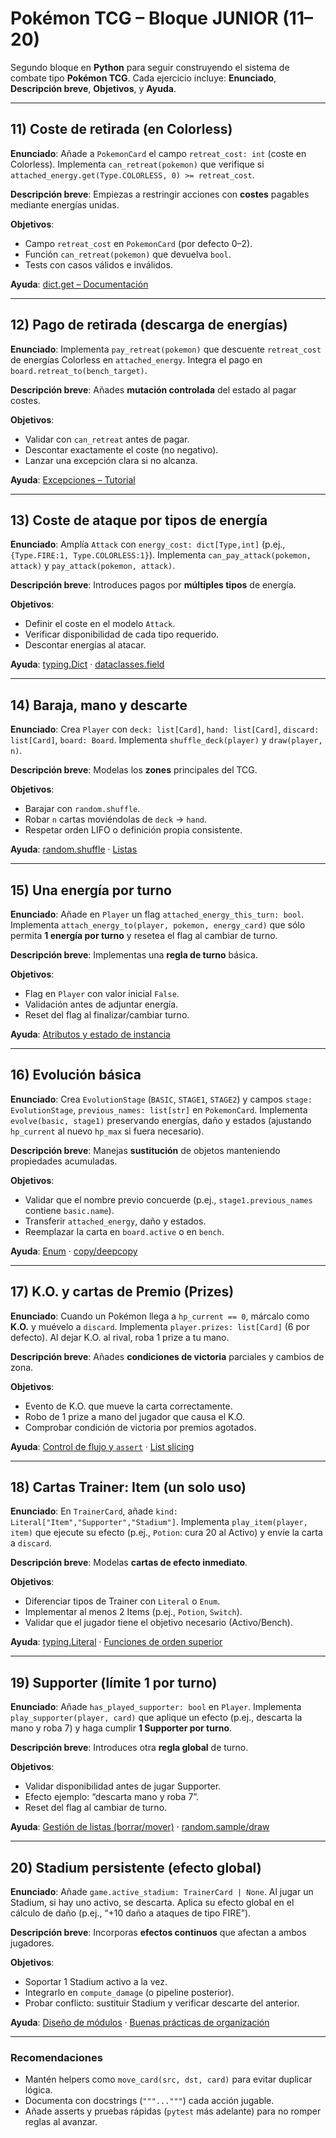 # Pokémon TCG – Bloque JUNIOR (11–20)

Segundo bloque en **Python** para seguir construyendo el sistema de combate tipo **Pokémon TCG**. Cada ejercicio incluye: **Enunciado**, **Descripción breve**, **Objetivos**, y **Ayuda**.

---

## 11) Coste de retirada (en Colorless)

**Enunciado**: Añade a `PokemonCard` el campo `retreat_cost: int` (coste en Colorless). Implementa `can_retreat(pokemon)` que verifique si `attached_energy.get(Type.COLORLESS, 0) >= retreat_cost`.

**Descripción breve**: Empiezas a restringir acciones con **costes** pagables mediante energías unidas.

**Objetivos**:

* Campo `retreat_cost` en `PokemonCard` (por defecto 0–2).
* Función `can_retreat(pokemon)` que devuelva `bool`.
* Tests con casos válidos e inválidos.

**Ayuda**: [dict.get – Documentación](https://docs.python.org/3/library/stdtypes.html#dict.get)

---

## 12) Pago de retirada (descarga de energías)

**Enunciado**: Implementa `pay_retreat(pokemon)` que descuente `retreat_cost` de energías Colorless en `attached_energy`. Integra el pago en `board.retreat_to(bench_target)`.

**Descripción breve**: Añades **mutación controlada** del estado al pagar costes.

**Objetivos**:

* Validar con `can_retreat` antes de pagar.
* Descontar exactamente el coste (no negativo).
* Lanzar una excepción clara si no alcanza.

**Ayuda**: [Excepciones – Tutorial](https://docs.python.org/3/tutorial/errors.html)

---

## 13) Coste de ataque por tipos de energía

**Enunciado**: Amplía `Attack` con `energy_cost: dict[Type,int]` (p.ej., `{Type.FIRE:1, Type.COLORLESS:1}`). Implementa `can_pay_attack(pokemon, attack)` y `pay_attack(pokemon, attack)`.

**Descripción breve**: Introduces pagos por **múltiples tipos** de energía.

**Objetivos**:

* Definir el coste en el modelo `Attack`.
* Verificar disponibilidad de cada tipo requerido.
* Descontar energías al atacar.

**Ayuda**: [typing.Dict](https://docs.python.org/3/library/typing.html#typing.Dict) · [dataclasses.field](https://docs.python.org/3/library/dataclasses.html#dataclasses.field)

---

## 14) Baraja, mano y descarte

**Enunciado**: Crea `Player` con `deck: list[Card]`, `hand: list[Card]`, `discard: list[Card]`, `board: Board`. Implementa `shuffle_deck(player)` y `draw(player, n)`.

**Descripción breve**: Modelas los **zones** principales del TCG.

**Objetivos**:

* Barajar con `random.shuffle`.
* Robar `n` cartas moviéndolas de `deck` → `hand`.
* Respetar orden LIFO o definición propia consistente.

**Ayuda**: [random.shuffle](https://docs.python.org/3/library/random.html#random.shuffle) · [Listas](https://docs.python.org/3/tutorial/datastructures.html#more-on-lists)

---

## 15) Una energía por turno

**Enunciado**: Añade en `Player` un flag `attached_energy_this_turn: bool`. Implementa `attach_energy_to(player, pokemon, energy_card)` que sólo permita **1 energía por turno** y resetea el flag al cambiar de turno.

**Descripción breve**: Implementas una **regla de turno** básica.

**Objetivos**:

* Flag en `Player` con valor inicial `False`.
* Validación antes de adjuntar energía.
* Reset del flag al finalizar/cambiar turno.

**Ayuda**: [Atributos y estado de instancia](https://docs.python.org/3/tutorial/classes.html#random-remarks)

---

## 16) Evolución básica

**Enunciado**: Crea `EvolutionStage` (`BASIC`, `STAGE1`, `STAGE2`) y campos `stage: EvolutionStage`, `previous_names: list[str]` en `PokemonCard`. Implementa `evolve(basic, stage1)` preservando energías, daño y estados (ajustando `hp_current` al nuevo `hp_max` si fuera necesario).

**Descripción breve**: Manejas **sustitución** de objetos manteniendo propiedades acumuladas.

**Objetivos**:

* Validar que el nombre previo concuerde (p.ej., `stage1.previous_names` contiene `basic.name`).
* Transferir `attached_energy`, daño y estados.
* Reemplazar la carta en `board.active` o en `bench`.

**Ayuda**: [Enum](https://docs.python.org/3/library/enum.html) · [copy/deepcopy](https://docs.python.org/3/library/copy.html)

---

## 17) K.O. y cartas de Premio (Prizes)

**Enunciado**: Cuando un Pokémon llega a `hp_current == 0`, márcalo como **K.O.** y muévelo a `discard`. Implementa `player.prizes: list[Card]` (6 por defecto). Al dejar K.O. al rival, roba 1 prize a tu mano.

**Descripción breve**: Añades **condiciones de victoria** parciales y cambios de zona.

**Objetivos**:

* Evento de K.O. que mueve la carta correctamente.
* Robo de 1 prize a mano del jugador que causa el K.O.
* Comprobar condición de victoria por premios agotados.

**Ayuda**: [Control de flujo y `assert`](https://docs.python.org/3/tutorial/controlflow.html) · [List slicing](https://docs.python.org/3/tutorial/introduction.html#lists)

---

## 18) Cartas Trainer: Item (un solo uso)

**Enunciado**: En `TrainerCard`, añade `kind: Literal["Item","Supporter","Stadium"]`. Implementa `play_item(player, item)` que ejecute su efecto (p.ej., `Potion`: cura 20 al Activo) y envíe la carta a `discard`.

**Descripción breve**: Modelas **cartas de efecto inmediato**.

**Objetivos**:

* Diferenciar tipos de Trainer con `Literal` o `Enum`.
* Implementar al menos 2 Items (p.ej., `Potion`, `Switch`).
* Validar que el jugador tiene el objetivo necesario (Activo/Bench).

**Ayuda**: [typing.Literal](https://docs.python.org/3/library/typing.html#typing.Literal) · [Funciones de orden superior](https://docs.python.org/3/howto/functional.html)

---

## 19) Supporter (límite 1 por turno)

**Enunciado**: Añade `has_played_supporter: bool` en `Player`. Implementa `play_supporter(player, card)` que aplique un efecto (p.ej., descarta la mano y roba 7) y haga cumplir **1 Supporter por turno**.

**Descripción breve**: Introduces otra **regla global** de turno.

**Objetivos**:

* Validar disponibilidad antes de jugar Supporter.
* Efecto ejemplo: “descarta mano y roba 7”.
* Reset del flag al cambiar de turno.

**Ayuda**: [Gestión de listas (borrar/mover)](https://docs.python.org/3/tutorial/datastructures.html) · [random.sample/draw](https://docs.python.org/3/library/random.html)

---

## 20) Stadium persistente (efecto global)

**Enunciado**: Añade `game.active_stadium: TrainerCard | None`. Al jugar un Stadium, si hay uno activo, se descarta. Aplica su efecto global en el cálculo de daño (p.ej., “+10 daño a ataques de tipo FIRE”).

**Descripción breve**: Incorporas **efectos continuos** que afectan a ambos jugadores.

**Objetivos**:

* Soportar 1 Stadium activo a la vez.
* Integrarlo en `compute_damage` (o pipeline posterior).
* Probar conflicto: sustituir Stadium y verificar descarte del anterior.

**Ayuda**: [Diseño de módulos](https://docs.python.org/3/tutorial/modules.html) · [Buenas prácticas de organización](https://peps.python.org/pep-0008/)

---

### Recomendaciones

* Mantén helpers como `move_card(src, dst, card)` para evitar duplicar lógica.
* Documenta con docstrings (`"""..."""`) cada acción jugable.
* Añade asserts y pruebas rápidas (`pytest` más adelante) para no romper reglas al avanzar.

